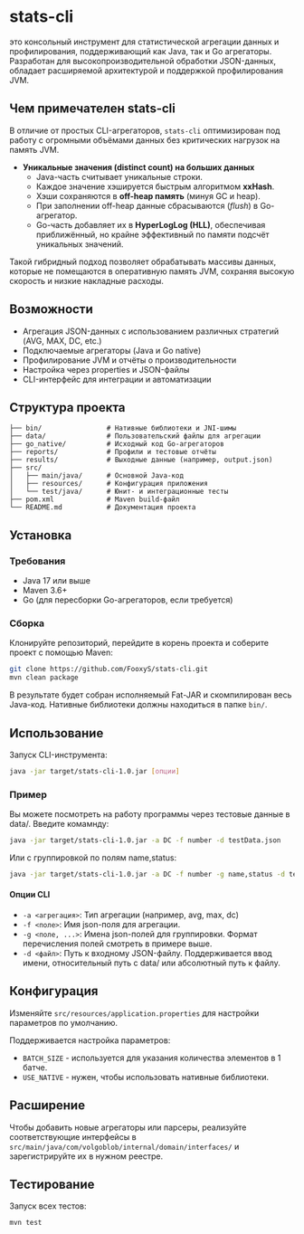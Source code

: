 # stats-cli

это консольный инструмент для статистической агрегации данных и профилирования, поддерживающий как Java, так и Go агрегаторы. Разработан для высокопроизводительной обработки JSON-данных, обладает расширяемой архитектурой и поддержкой профилирования JVM.

## Чем примечателен stats-cli

В отличие от простых CLI-агрегаторов, `stats-cli` оптимизирован под работу с огромными объёмами данных без критических нагрузок на память JVM.

- **Уникальные значения (distinct count) на больших данных**
  - Java-часть считывает уникальные строки.
  - Каждое значение хэшируется быстрым алгоритмом **xxHash**.
  - Хэши сохраняются в **off-heap память** (минуя GC и heap).
  - При заполнении off-heap данные сбрасываются (*flush*) в Go-агрегатор.
  - Go-часть добавляет их в **HyperLogLog (HLL)**, обеспечивая приближённый, но крайне эффективный по памяти подсчёт уникальных значений.

Такой гибридный подход позволяет обрабатывать массивы данных, которые не помещаются в оперативную память JVM, сохраняя высокую скорость и низкие накладные расходы.


## Возможности
- Агрегация JSON-данных с использованием различных стратегий (AVG, MAX, DC, etc.)
- Подключаемые агрегаторы (Java и Go native)
- Профилирование JVM и отчёты о производительности
- Настройка через properties и JSON-файлы
- CLI-интерфейс для интеграции и автоматизации


## Структура проекта

```
├── bin/                # Нативные библиотеки и JNI-шимы
├── data/               # Пользовательский файлы для агрегации
├── go_native/          # Исходный код Go-агрегаторов
├── reports/            # Профили и тестовые отчёты
├── results/            # Выходные данные (например, output.json)
├── src/
│   ├── main/java/      # Основной Java-код
│   ├── resources/      # Конфигурация приложения
│   └── test/java/      # Юнит- и интеграционные тесты
├── pom.xml             # Maven build-файл
└── README.md           # Документация проекта
```

## Установка

### Требования
- Java 17 или выше
- Maven 3.6+
- Go (для пересборки Go-агрегаторов, если требуется)

### Сборка

Клонируйте репозиторий, перейдите в корень проекта и соберите проект с помощью Maven:

```sh
git clone https://github.com/FooxyS/stats-cli.git
mvn clean package
```

В результате будет собран исполняемый Fat-JAR и скомпилирован весь Java-код. Нативные библиотеки должны находиться в папке `bin/`.

## Использование

Запуск CLI-инструмента:

```sh
java -jar target/stats-cli-1.0.jar [опции]
```

### Пример

Вы можете посмотреть на работу программы через тестовые данные в data/. Введите комамнду:

```sh
java -jar target/stats-cli-1.0.jar -a DC -f number -d testData.json
```
Или с группировкой по полям name,status: 

```sh
java -jar target/stats-cli-1.0.jar -a DC -f number -g name,status -d testData.json
```

#### Опции CLI
- `-a <агрегация>`: Тип агрегации (например, avg, max, dc)
- `-f <поле>`: Имя json-поля для агрегации.
- `-g <поле, ...>`: Имена json-полей для группировки. Формат перечисления полей смотреть в примере выше.
- `-d <файл>`: Путь к входному JSON-файлу. Поддерживается ввод имени, относительный путь с data/ или абсолютный путь к файлу.

## Конфигурация

Изменяйте `src/resources/application.properties` для настройки параметров по умолчанию. 

Поддерживается настройка параметров:
- `BATCH_SIZE` - используется для указания количества элементов в 1 батче.
- `USE_NATIVE` - нужен, чтобы использовать нативные библиотеки.

## Расширение

Чтобы добавить новые агрегаторы или парсеры, реализуйте соответствующие интерфейсы в `src/main/java/com/volgoblob/internal/domain/interfaces/` и зарегистрируйте их в нужном реестре.

## Тестирование

Запуск всех тестов:

```sh
mvn test
```
